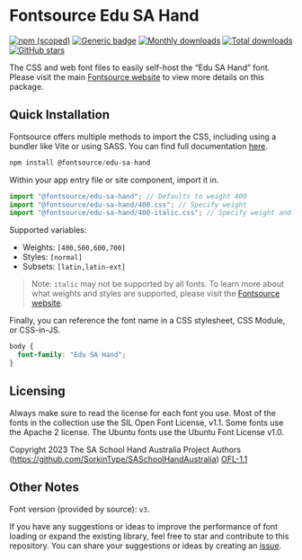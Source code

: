 # Fontsource Edu SA Hand

[![npm (scoped)](https://img.shields.io/npm/v/@fontsource/edu-sa-hand?color=brightgreen)](https://www.npmjs.com/package/@fontsource/edu-sa-hand) [![Generic badge](https://img.shields.io/badge/fontsource-passing-brightgreen)](https://github.com/fontsource/fontsource) [![Monthly downloads](https://badgen.net/npm/dm/@fontsource/edu-sa-hand)](https://github.com/fontsource/fontsource) [![Total downloads](https://badgen.net/npm/dt/@fontsource/edu-sa-hand)](https://github.com/fontsource/fontsource) [![GitHub stars](https://img.shields.io/github/stars/fontsource/fontsource.svg?style=social&label=Star)](https://github.com/fontsource/fontsource/stargazers)

The CSS and web font files to easily self-host the “Edu SA Hand” font. Please visit the main [Fontsource website](https://fontsource.org/fonts/edu-sa-hand) to view more details on this package.

## Quick Installation

Fontsource offers multiple methods to import the CSS, including using a bundler like Vite or using SASS. You can find full documentation [here](https://fontsource.org/docs/getting-started/introduction).

```javascript
npm install @fontsource/edu-sa-hand
```

Within your app entry file or site component, import it in.

```javascript
import "@fontsource/edu-sa-hand"; // Defaults to weight 400
import "@fontsource/edu-sa-hand/400.css"; // Specify weight
import "@fontsource/edu-sa-hand/400-italic.css"; // Specify weight and style
```

Supported variables:
- Weights: `[400,500,600,700]`
- Styles: `[normal]`
- Subsets: `[latin,latin-ext]`

> Note: `italic` may not be supported by all fonts. To learn more about what weights and styles are supported, please visit the [Fontsource website](https://fontsource.org/fonts/edu-sa-hand).

Finally, you can reference the font name in a CSS stylesheet, CSS Module, or CSS-in-JS.

```css
body {
  font-family: "Edu SA Hand";
}
```

## Licensing
Always make sure to read the license for each font you use. Most of the fonts in the collection use the SIL Open Font License, v1.1. Some fonts use the Apache 2 license. The Ubuntu fonts use the Ubuntu Font License v1.0.

Copyright 2023 The SA School Hand Australia Project Authors (https://github.com/SorkinType/SASchoolHandAustralia)
[OFL-1.1](https://openfontlicense.org)

## Other Notes
Font version (provided by source): `v3`.

If you have any suggestions or ideas to improve the performance of font loading or expand the existing library, feel free to star and contribute to this repository. You can share your suggestions or ideas by creating an [issue](https://github.com/fontsource/fontsource/issues).